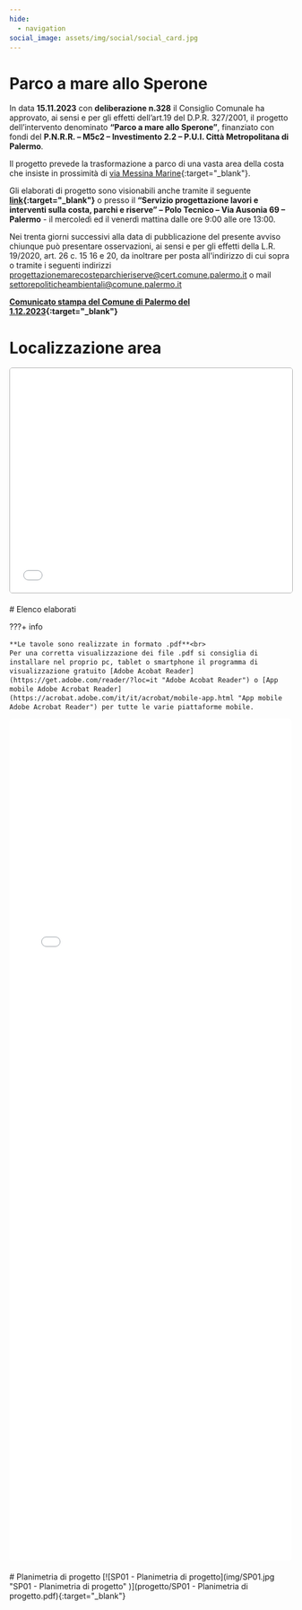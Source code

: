 ```yaml
---
hide:
  - navigation
social_image: assets/img/social/social_card.jpg
---
```


# Parco a mare allo Sperone

In data **15.11.2023** con **deliberazione n.328** il Consiglio Comunale ha approvato, ai sensi e per gli effetti dell’art.19 del D.P.R. 327/2001, il progetto dell’intervento denominato **“Parco a mare allo Sperone”**, finanziato con fondi del **P.N.R.R. – M5c2 – Investimento 2.2 – P.U.I. Città Metropolitana di Palermo**.

Il progetto prevede la trasformazione a parco di una vasta area della costa che insiste in prossimità di [via Messina Marine](https://www.openstreetmap.org/?mlat=38.10260&mlon=13.39764#map=17/38.10260/13.39764 "via Messina Marine"){:target="_blank"}. 

Gli elaborati di progetto sono visionabili anche tramite il seguente **[link](https://drive.google.com/drive/folders/1FvhOm5sXzzi84pJOAyKFZQGtAMxOqxHx?usp=sharing){:target="_blank"}** o presso il **“Servizio progettazione lavori e interventi sulla costa, parchi e riserve” – Polo Tecnico – Via Ausonia 69 – Palermo** - il mercoledì ed il venerdì mattina dalle ore 9:00 alle ore 13:00.

Nei trenta giorni successivi alla data di pubblicazione del presente avviso chiunque può presentare osservazioni, ai sensi e per gli effetti della L.R. 19/2020, art. 26 c. 15 16 e 20, da inoltrare per posta all'indirizzo di cui sopra o tramite i seguenti indirizzi [progettazionemarecosteparchieriserve@cert.comune.palermo.it](mailto:progettazionemarecosteparchieriserve@cert.comune.palermo.it "progettazionemarecosteparchieriserve@cert.comune.palermo.it") o mail [settorepoliticheambientali@comune.palermo.it](mailto:settorepoliticheambientali@comune.palermo.it "settorepoliticheambientali@comune.palermo.it")

**[Comunicato stampa del Comune di Palermo del 1.12.2023](https://www.comune.palermo.it/palermo-informa-dettaglio.php?tp=4&id=39254 "Comunicato stampa del Comune di Palermo del 1.12.2023"){:target="_blank"}**

# Localizzazione area
 <div>
<iframe width="100%" height="400px" frameborder="0" allowfullscreen allow="geolocation" src="//umap.openstreetmap.fr/it/map/parco-a-mare-allo-sperone_993472?scaleControl=false&miniMap=false&scrollWheelZoom=false&zoomControl=true&editMode=disabled&moreControl=false&searchControl=null&tilelayersControl=null&embedControl=null&datalayersControl=true&onLoadPanel=undefined&captionBar=false&captionMenus=false#16/38.1033/13.4010" style="border: 1px solid rgba(0,0,0,0.3); box-shadow: 0 1 1 rgba(0,0,0,0.3);   border-radius: 5px;  moz-border-radius: 2px;   aspect-ratio: auto;"></iframe>
</div>
<br>
# Elenco elaborati

???+ info

    **Le tavole sono realizzate in formato .pdf**<br>
	Per una corretta visualizzazione dei file .pdf si consiglia di installare nel proprio pc, tablet o smartphone il programma di visualizzazione gratuito [Adobe Acobat Reader](https://get.adobe.com/reader/?loc=it "Adobe Acobat Reader") o [App mobile Adobe Acrobat Reader](https://acrobat.adobe.com/it/it/acrobat/mobile-app.html "App mobile Adobe Acrobat Reader") per tutte le varie piattaforme mobile.

<div>
<iframe width="100%" height="1500" src="database.html" style="border: 0px solid rgba(0,0,0,0.3); box-shadow: 0 1 1 rgba(0,0,0,0.3);   border-radius: 5px;  moz-border-radius: 2px;   aspect-ratio: auto;"></iframe>
</div>
<br> 
# Planimetria di progetto
[![SP01 - Planimetria di progetto](img/SP01.jpg "SP01 - Planimetria di progetto" )](progetto/SP01 - Planimetria di progetto.pdf){:target="_blank"}
